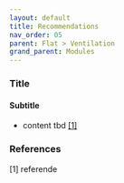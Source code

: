 ```yaml
---
layout: default
title: Recommendations
nav_order: 05
parent: Flat > Ventilation
grand_parent: Modules
---
```


### Title
#### Subtitle
- content tbd <a href="#referencename">[1]</a>

### References
<a id="referencename">[1]</a> referende <br>
